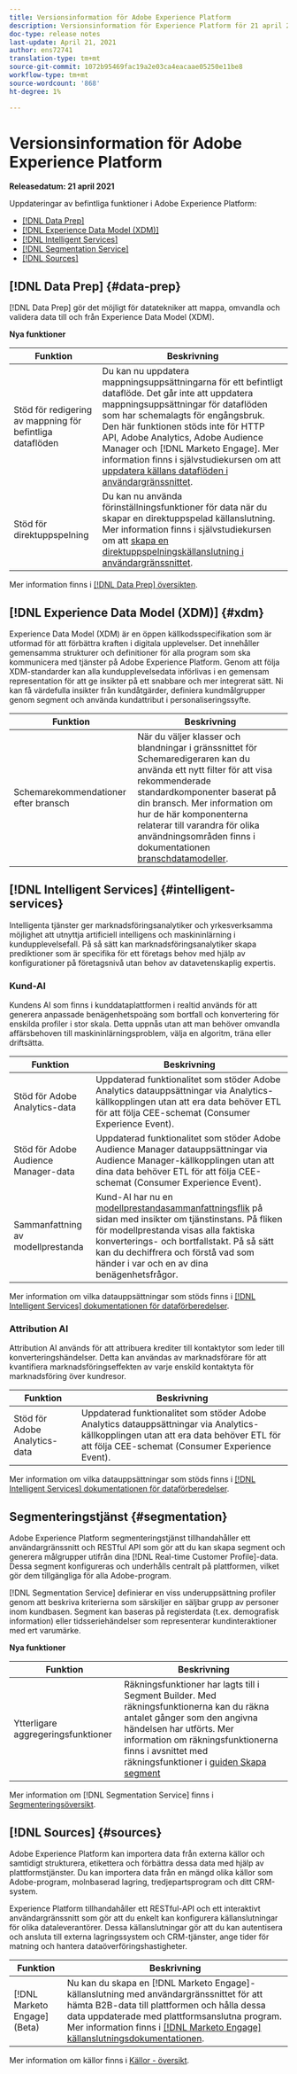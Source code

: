 ```yaml
---
title: Versionsinformation för Adobe Experience Platform
description: Versionsinformation för Experience Platform för 21 april 2021.
doc-type: release notes
last-update: April 21, 2021
author: ens72741
translation-type: tm+mt
source-git-commit: 1072b95469fac19a2e03ca4eacaae05250e11be8
workflow-type: tm+mt
source-wordcount: '868'
ht-degree: 1%

---
```



# Versionsinformation för Adobe Experience Platform

**Releasedatum: 21 april 2021**

Uppdateringar av befintliga funktioner i Adobe Experience Platform:

- [[!DNL Data Prep]](#data-prep)
- [[!DNL Experience Data Model (XDM)]](#xdm)
- [[!DNL Intelligent Services]](#intelligent-services)
- [[!DNL Segmentation Service]](#segmentation)
- [[!DNL Sources]](#sources)

## [!DNL Data Prep] {#data-prep}

[!DNL Data Prep] gör det möjligt för datatekniker att mappa, omvandla och validera data till och från Experience Data Model (XDM).

**Nya funktioner**

| Funktion | Beskrivning |
| ------- | ----------- |
| Stöd för redigering av mappning för befintliga dataflöden | Du kan nu uppdatera mappningsuppsättningarna för ett befintligt dataflöde. Det går inte att uppdatera mappningsuppsättningar för dataflöden som har schemalagts för engångsbruk. Den här funktionen stöds inte för HTTP API, Adobe Analytics, Adobe Audience Manager och [!DNL Marketo Engage]. Mer information finns i självstudiekursen om att [uppdatera källans dataflöden i användargränssnittet](../../sources/tutorials/ui/update-dataflows.md). |
| Stöd för direktuppspelning | Du kan nu använda förinställningsfunktioner för data när du skapar en direktuppspelad källanslutning. Mer information finns i självstudiekursen om att [skapa en direktuppspelningskällanslutning i användargränssnittet](../../sources/tutorials/ui/create/streaming/http.md). |

Mer information finns i [[!DNL Data Prep] översikten](../../data-prep/home.md).

## [!DNL Experience Data Model (XDM)] {#xdm}

Experience Data Model (XDM) är en öppen källkodsspecifikation som är utformad för att förbättra kraften i digitala upplevelser. Det innehåller gemensamma strukturer och definitioner för alla program som ska kommunicera med tjänster på Adobe Experience Platform. Genom att följa XDM-standarder kan alla kundupplevelsedata införlivas i en gemensam representation för att ge insikter på ett snabbare och mer integrerat sätt. Ni kan få värdefulla insikter från kundåtgärder, definiera kundmålgrupper genom segment och använda kundattribut i personaliseringssyfte.

| Funktion | Beskrivning |
| --- | --- |
| Schemarekommendationer efter bransch | När du väljer klasser och blandningar i gränssnittet för Schemaredigeraren kan du använda ett nytt filter för att visa rekommenderade standardkomponenter baserat på din bransch. Mer information om hur de här komponenterna relaterar till varandra för olika användningsområden finns i dokumentationen [branschdatamodeller](https://www.adobe.com/go/xdm-industry-erds-en). |

## [!DNL Intelligent Services] {#intelligent-services}

Intelligenta tjänster ger marknadsföringsanalytiker och yrkesverksamma möjlighet att utnyttja artificiell intelligens och maskininlärning i kundupplevelsefall. På så sätt kan marknadsföringsanalytiker skapa prediktioner som är specifika för ett företags behov med hjälp av konfigurationer på företagsnivå utan behov av datavetenskaplig expertis.

### Kund-AI

Kundens AI som finns i kunddataplattformen i realtid används för att generera anpassade benägenhetspoäng som bortfall och konvertering för enskilda profiler i stor skala. Detta uppnås utan att man behöver omvandla affärsbehoven till maskininlärningsproblem, välja en algoritm, träna eller driftsätta.

| Funktion | Beskrivning |
| ------- | ----------- |
| Stöd för Adobe Analytics-data | Uppdaterad funktionalitet som stöder Adobe Analytics datauppsättningar via Analytics-källkopplingen utan att era data behöver ETL för att följa CEE-schemat (Consumer Experience Event). |
| Stöd för Adobe Audience Manager-data | Uppdaterad funktionalitet som stöder Adobe Audience Manager datauppsättningar via Audience Manager-källkopplingen utan att dina data behöver ETL för att följa CEE-schemat (Consumer Experience Event). |
| Sammanfattning av modellprestanda | Kund-AI har nu en [modellprestandasammanfattningsflik](../../intelligent-services/customer-ai/user-guide/discover-insights.md#performance-metrics) på sidan med insikter om tjänstinstans. På fliken för modellprestanda visas alla faktiska konverterings- och bortfallstakt. På så sätt kan du dechiffrera och förstå vad som händer i var och en av dina benägenhetsfrågor. |

Mer information om vilka datauppsättningar som stöds finns i [[!DNL Intelligent Services] dokumentationen för dataförberedelser](../../intelligent-services/data-preparation.md).

### Attribution AI

Attribution AI används för att attribuera krediter till kontaktytor som leder till konverteringshändelser. Detta kan användas av marknadsförare för att kvantifiera marknadsföringseffekten av varje enskild kontaktyta för marknadsföring över kundresor.

| Funktion | Beskrivning |
| ------- | ----------- |
| Stöd för Adobe Analytics-data | Uppdaterad funktionalitet som stöder Adobe Analytics datauppsättningar via Analytics-källkopplingen utan att era data behöver ETL för att följa CEE-schemat (Consumer Experience Event). |

Mer information om vilka datauppsättningar som stöds finns i [[!DNL Intelligent Services] dokumentationen för dataförberedelser](../../intelligent-services/data-preparation.md).

## Segmenteringstjänst {#segmentation}

Adobe Experience Platform segmenteringstjänst tillhandahåller ett användargränssnitt och RESTful API som gör att du kan skapa segment och generera målgrupper utifrån dina [!DNL Real-time Customer Profile]-data. Dessa segment konfigureras och underhålls centralt på plattformen, vilket gör dem tillgängliga för alla Adobe-program.

[!DNL Segmentation Service] definierar en viss underuppsättning profiler genom att beskriva kriterierna som särskiljer en säljbar grupp av personer inom kundbasen. Segment kan baseras på registerdata (t.ex. demografisk information) eller tidsseriehändelser som representerar kundinteraktioner med ert varumärke.

**Nya funktioner**

| Funktion | Beskrivning |
| ------- | ----------- |
| Ytterligare aggregeringsfunktioner | Räkningsfunktioner har lagts till i Segment Builder. Med räkningsfunktionerna kan du räkna antalet gånger som den angivna händelsen har utförts. Mer information om räkningsfunktionerna finns i avsnittet med räkningsfunktioner i [guiden Skapa segment](../../segmentation/ui/segment-builder.md#count-functions) |

Mer information om [!DNL Segmentation Service] finns i [Segmenteringsöversikt](../../segmentation/home.md).

## [!DNL Sources] {#sources}

Adobe Experience Platform kan importera data från externa källor och samtidigt strukturera, etikettera och förbättra dessa data med hjälp av plattformstjänster. Du kan importera data från en mängd olika källor som Adobe-program, molnbaserad lagring, tredjepartsprogram och ditt CRM-system.

Experience Platform tillhandahåller ett RESTful-API och ett interaktivt användargränssnitt som gör att du enkelt kan konfigurera källanslutningar för olika dataleverantörer. Dessa källanslutningar gör att du kan autentisera och ansluta till externa lagringssystem och CRM-tjänster, ange tider för matning och hantera dataöverföringshastigheter.

| Funktion | Beskrivning |
| ------- | ----------- |
| [!DNL Marketo Engage] (Beta) | Nu kan du skapa en [!DNL Marketo Engage]-källanslutning med användargränssnittet för att hämta B2B-data till plattformen och hålla dessa data uppdaterade med plattformsanslutna program. Mer information finns i [[!DNL Marketo Engage] källanslutningsdokumentationen](../../sources/connectors/adobe-applications/marketo/marketo.md). |

Mer information om källor finns i [Källor - översikt](../../sources/home.md).
